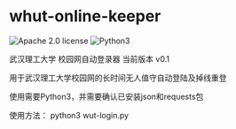 # whut-online-keeper

![Apache 2.0 license](https://img.shields.io/hexpm/l/plug) ![Python3](https://img.shields.io/pypi/pyversions/P)

武汉理工大学 校园网自动登录器
当前版本 v0.1

用于武汉理工大学校园网的长时间无人值守自动登陆及掉线重登

使用需要Python3，并需要确认已安装json和requests包

使用方法：
python3 wut-login.py

